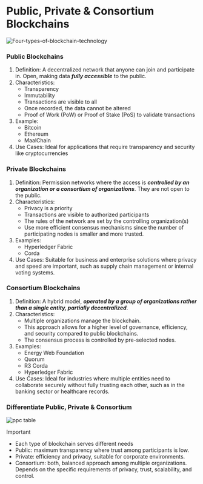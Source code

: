 # Public, Private & Consortium Blockchains

![Four-types-of-blockchain-technology](https://github.com/adeliafebriani/Tijarah-Blockchain-Notes/assets/162258265/134608cd-9174-4d52-9744-522ba0b17848)

### Public Blockchains
1. Definition: A decentralized network that anyone can join and participate in. Open, making data ***fully accessible*** to the public.
2. Characteristics:
   * Transparency
   * Immutability
   * Transactions are visible to all
   * Once recorded, the data cannot be altered
   * Proof of Work (PoW) or Proof of Stake (PoS) to validate transactions
3. Example:
   * Bitcoin
   * Ethereum
   * MaalChain
4. Use Cases: Ideal for applications that require transparency and security like cryptocurrencies

### Private Blockchains
1. Definition: Permission networks where the access is ***controlled by an organization or a consortium of organizations***. They are not open to the public.
2. Characteristics:
   * Privacy is a priority
   * Transactions are visible to authorized participants
   * The rules of the network are set by the controlling organization(s)
   * Use more efficient consensus mechanisms since the number of participating nodes is smaller and more trusted.
4. Examples:
   * Hyperledger Fabric
   * Corda
5. Use Cases: Suitable for business and enterprise solutions where privacy and speed are important, such as supply chain management or internal voting systems.

### Consortium Blockchains
1. Definition: A hybrid model, ***operated by a group of organizations rather than a single entity, partially decentralized***.
2. Characteristics:
   * Multiple organizations manage the blockchain.
   * This approach allows for a higher level of governance, efficiency, and security compared to public blockchains.
   * The consensus process is controlled by pre-selected nodes.
4. Examples:
   * Energy Web Foundation
   * Quorum
   * R3 Corda
   * Hyperledger Fabric
6. Use Cases: Ideal for industries where multiple entities need to collaborate securely without fully trusting each other, such as in the banking sector or healthcare records.

### Differentiate Public, Private & Consortium
![ppc table](https://github.com/adeliafebriani/Tijarah-Blockchain-Notes/assets/162258265/5bf5dd17-a3d8-4b76-ac44-ede9f111b490)

> [!IMPORTANT]
> * Each type of blockchain serves different needs
> * Public: maximum transparency where trust among participants is low.
> * Private: efficiency and privacy, suitable for corporate environments.
> * Consortium: both, balanced approach among multiple organizations. Depends on the specific requirements of privacy, trust, scalability, and control.
